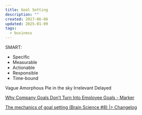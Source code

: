 ```yaml
---
title: Goal Setting
description: ""
created: 2017-06-06
updated: 2025-01-09
tags:
  - business
---
```


SMART:

- Specific
- Measurable
- Actionable
- Responsible
- Time-bound

Vague
Amorphous
Pie in the sky
Irrelevant
Delayed

[Why Company Goals Don’t Turn Into Employee Goals - Marker](https://marker.medium.com/why-your-company-goals-dont-turn-into-employee-goals-40b0c16e92e1)

[The mechanics of goal setting (Brain Science #8) |> Changelog](https://changelog.com/brainscience/8)
